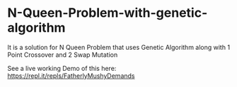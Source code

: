# N-Queen-Problem-with-genetic-algorithm
 It is a solution for N Queen Problem that uses Genetic Algorithm along with 1 Point Crossover and 2 Swap Mutation

See a live working Demo of this here: https://repl.it/repls/FatherlyMushyDemands
